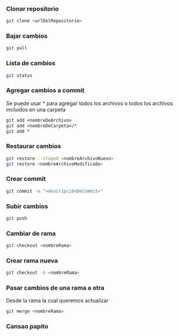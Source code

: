 ### Clonar repositorio
```bash
git clone <urlDelRepositorio>
```

### Bajar cambios
```bash
git pull
```

### Lista de cambios
```bash
git status
```

### Agregar cambios a commit
Se puede usar * para agregar todos los archivos o todos los archivos incluidos en una carpeta
```bat
git add <nombreDeArchivo> 
git add <nombreDeCarpeta>/*
git add *
```

### Restaurar cambios
```bash
git restore --staged <nombreArchivoNuevo>
git restore <nombreArchivoModificado>
```

### Crear commit
```bash
git commit -m "<descripciónDeCommit>"
```

### Subir cambios
```bash
git push
```

### Cambiar de rama
```bash
git checkout <nombreRama>
```

### Crear rama nueva
```bash
git checkout -b <nombreRama>
```


### Pasar cambios de una rama a otra
Desde la rama la cual queremos actualizar
```bash
git merge <nombreRama>
```
### Cansao papito